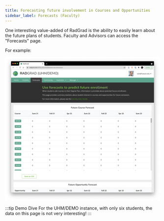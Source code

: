 ```yaml
---
title: Forecasting future involvement in Courses and Opportunities
sidebar_label: Forecasts (Faculty)
---
```


One interesting value-added of RadGrad is the ability to easily learn about the future plans of students.  Faculty and Advisors can access the "Forecasts" page.

For example:

![](/img/user-guide/demo/forecasts.png)

:::tip Demo Dive
For the UHM/DEMO instance, with only six students, the data on this page is not very interesting!
:::






